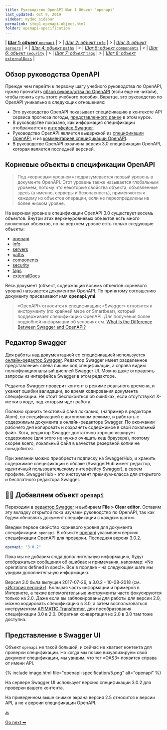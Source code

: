 ```yaml
---
title: Руководство OpenAPI Шаг 1 Объект "openapi"
last_updated: Oct 9, 2019
sidebar: mydoc_sidebar
permalink: step1-openapi-object.html
folder: openapi-specification
---
```


| [**Шаг 1: объект** `openapi`](step1-openapi-object.md) | > | [*Шаг 2: объект* `info`](step2-info-object.md) | > | [*Шаг 3: объект* `servers`](step3-servers-object.md) | > | [*Шаг 4: объект* `paths`](step4-paths-object.md) | > | [*Шаг 5: объект* `components`](step5-components-object.md) | > | [*Шаг 6: объект* `security`](step6-security-object.md) | > | [*Шаг 7: объект* `tags`](step7-tags-object.md) | > | [*Шаг 8: объект* `externalDocs`](step8-externalDocs-object.md) |

<a name="overview"></a>
## Обзор руководства OpenAPI

Прежде чем перейти к первому шагу учебного руководства по OpenAPI, нужно прочитать [обзор руководства по OpenAPI](openapi-tutorial-overview.html) (если еще не читали), чтобы понять суть этого учебного пособия. Вкратце, это руководство по OpenAPI уникально в следующих отношениях:

- Это руководство OpenAPI показывает спецификацию в контексте API сервиса прогноза погоды, [представленного ранее](using-api-scenario.html) в этом курсе.
- В руководстве показано, как информация спецификации отображается в [интерфейсе Swagger](https://github.com/swagger-api/swagger-ui).
- Руководство OpenAPI является выдержкой из [спецификации OpenAPI](https://github.com/OAI/OpenAPI-Specification),  и из [комментариев спецификации OpenAPI](https://swagger.io/docs/specification/about/).
- В руководстве OpenAPI охвачена версия 3.0 спецификации OpenAPI, которая является последней версией.

<a name="root"></a>
## Корневые объекты в спецификации OpenAPI

> Под «корневым уровнем» подразумевается первый уровень в документе OpenAPI. Этот уровень также называется глобальным уровнем, потому что некоторые свойства объекта, объявленные здесь (а именно, серверы и безопасность), применяются к каждому из объектов операции, если не переопределены на более низком уровне.

На верхнем уровне в спецификации OpenAPI 3.0 существует восемь объектов. Внутри этих верхнеуровневых объектов есть много вложенных объектов, но на верхнем уровне есть только следующие объекты:

- [openapi](https://github.com/OAI/OpenAPI-Specification/blob/master/versions/3.0.2.md#oasObject)
- [info](https://github.com/OAI/OpenAPI-Specification/blob/master/versions/3.0.2.md#infoObject)
- [servers](https://github.com/OAI/OpenAPI-Specification/blob/master/versions/3.0.2.md#serverObject)
- [paths](https://github.com/OAI/OpenAPI-Specification/blob/master/versions/3.0.2.md#pathsObject)
- [components](https://github.com/OAI/OpenAPI-Specification/blob/master/versions/3.0.2.md#componentsObject)
- [security](https://github.com/OAI/OpenAPI-Specification/blob/master/versions/3.0.2.md#securityRequirementObject)
- [tags](https://github.com/OAI/OpenAPI-Specification/blob/master/versions/3.0.2.md#tagObject)
- [externalDocs](https://github.com/OAI/OpenAPI-Specification/blob/master/versions/3.0.2.md#externalDocumentationObject)

Весь документ (объект, содержащий восемь объектов корневого уровня) называется документом OpenAPI. По принятому соглашению  документу присваивают имя **openapi.yml**.

> «OpenAPI» относится к спецификации; «Swagger» относится к инструменту (по крайней мере от Smartbear), который поддерживает спецификацию OpenAPI. Для получения более подробной информации об условиях см. [What Is the Difference Between Swagger and OpenAPI?](https://smartbear.com/blog/develop/what-is-the-difference-between-swagger-and-openapi/)

<a name="SwaggerEditor"></a>
## Редактор Swagger

Для работы над документацией со спецификацией используется [онлайн-редактор Swagger](https://swagger.io/tools/swagger-editor/). Редактор Swagger имеет разделенное представление: слева пишем код спецификации, а справа видим полнофункциональный дисплей Swagger UI. Можно даже отправлять запросы из интерфейса Swagger в этом редакторе.

Редактор Swagger проверит контент в режиме реального времени, и укажет ошибки валидации, во время кодирования документа спецификации. Не стоит беспокоиться об ошибках, если отсутствуют X-метки в коде, над которым идет работа.

Полезно хранить текстовый файл локально, (например в редакторе Atom), со спецификацией в автономном режиме, и работать с содержимым документа в онлайн-редакторе Swagger. По окончании рабочего дня копировать и сохранять содержимое в свой локальный файл. Хотя, редактор Swagger достаточно хорошо кэширует содержимое (для этого не нужно очищать кеш браузера), поэтому скорее всего, локальный файл в качестве резервной копии не понадобится.

При желании можно приобрести подписку на SwaggerHub, и хранить содержимое спецификации в облаке (SwaggerHub имеет редактор, идентичный пользовательскому интерфейсу Swagger), в своем профиле. SwaggerHub - это инструмент премиум-класса для открытого и бесплатного редактора Swagger.

<a name="addingObject"></a>
## 👨‍💻 Добавляем объект `openapi`

Переходим в [редактор Swagger](https://editor.swagger.io/) и выбираем **File > Clear editor**. Оставим эту вкладку открытой пока изучаем руководство по OpenAPI, так как будем обновлять документ спецификации с каждым шагом.

Введем первое свойство корневого уровня для документа спецификации: `openapi`. В объекте [openapi](https://github.com/OAI/OpenAPI-Specification/blob/master/versions/3.0.2.md#oasObject) указываем версию спецификации OpenAPI для проверки. Последняя версия 3.0.2.

```yaml
openapi: "3.0.2"
```

Пока мы не добавим сюда дополнительную информацию, будут отображаться сообщения об ошибках и примечания, например:  «No operations defined in spec!». Все в порядке - на следующем шаге мы увидим дополнительную информацию.

Версия 3.0 была выпущен 2017-07-26, а 3.0.2 - 10-08-2018 (см. [«История версий»](https://github.com/OAI/OpenAPI-Specification/blob/master/versions/3.0.2.md#appendix-a-revision-history)). Большая часть информации и примеров в Интернете, а также вспомогательные инструменты часто фокусируются только на 2.0. Даже если вы заблокированы для работы для версии 2.0, можно кодировать спецификацию в 3.0, а затем воспользоваться инструментом [APIMATIC Transformer](https://www.apimatic.io/transformer), для преобразования спецификации 3.0 в 2.0. Обратная конвертация из 2.0 в 3.0 там тоже доступна.

<a name="appearance"></a>
## Представление в Swagger UI

Объект `openapi` не такой большой, и сейчас не хватает контента для проверки спецификации. Но когда мы позже визуализируем свой документ спецификации, мы увидим, что тег «OAS3» появится справа от имени API.

{% include image.html file="openapi-specification/5.png" alt="openapi" %}

На сервере Swagger UI использует версию спецификации 3.0.2 для проверки вашего контента.

На приведенном выше снимке экрана версия 2.5 относится к версии API, а не к версии спецификации OpenAPI.

[🔙](openapi-tutorial-overview.html)

[Go next ➡](step2-info-object.html)
